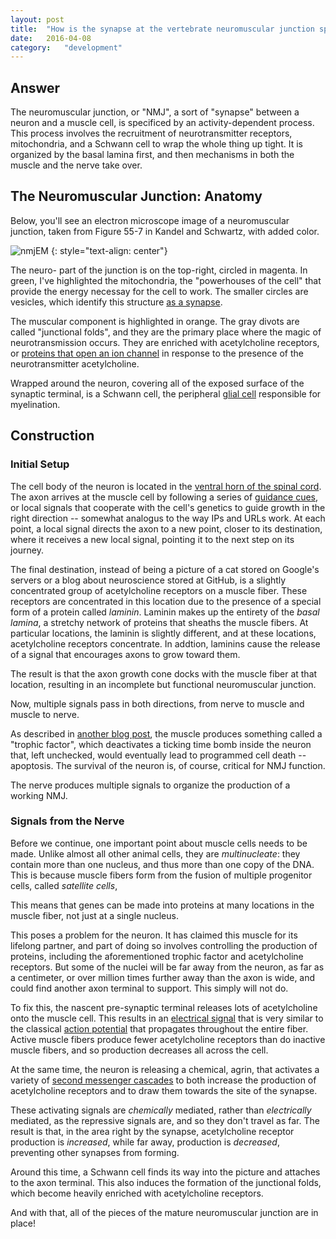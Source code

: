 ```yaml
---
layout: post
title:	"How is the synapse at the vertebrate neuromuscular junction specified?"
date:	2016-04-08
category:	"development"
---
```

## Answer

The neuromuscular junction, or "NMJ",
a sort of "synapse" between a neuron and a muscle cell,
is specificed by an activity-dependent process.
This process involves the recruitment of
neurotransmitter receptors,
mitochondria,
and a Schwann cell
to wrap the whole thing up tight.
It is organized by the basal lamina first,
and then mechanisms in both the muscle
and the nerve take over.

## The Neuromuscular Junction: Anatomy

Below, you'll see an electron microscope image
of a neuromuscular junction,
taken from Figure 55-7 in Kandel and Schwartz,
with added color.

![nmjEM]
{: style="text-align: center"}

The neuro- part of the junction is on the top-right,
circled in magenta.
In green, I've highlighted the mitochondria,
the "powerhouses of the cell"
that provide the energy necessay for the cell to work.
The smaller circles are vesicles,
which identify this structure
[as a synapse]({{site.baseurl}}/26).

The muscular component is highlighted in orange.
The gray divots are called "junctional folds",
and they are the primary place where the magic of
neurotransmission occurs.
They are enriched with
acetylcholine receptors,
or
[proteins that open an ion channel]({{site.baseurl}}/19)
in response to the presence of the neurotransmitter
acetylcholine.

Wrapped around the neuron, covering all of the exposed
surface of the synaptic terminal,
is a Schwann cell,
the peripheral
[glial cell]({{site.baseurl}}/68)
responsible for myelination.

## Construction

### Initial Setup

The cell body of the neuron is located in the
[ventral horn of the spinal cord]({{site.baseurl}}/71).
The axon arrives at the muscle cell by following a series of
[guidance cues]({{site.baseurl}}/34),
or local signals that cooperate with the cell's genetics
to guide growth in the right direction --
somewhat analogus to the way IPs and URLs work.
At each point, a local signal directs the axon
to a new point, closer to its destination,
where it receives a new local signal, pointing
it to the next step on its journey.

The final destination, instead of being a picture of a cat
stored on Google's servers
or a blog about neuroscience stored at GitHub,
is a slightly concentrated group of
acetylcholine receptors on a muscle fiber.
These receptors are concentrated in this location
due to the presence of a special form of a protein called
*laminin*.
Laminin makes up the entirety of the *basal lamina*,
a stretchy network of proteins that sheaths the muscle fibers.
At particular locations, the laminin
is slightly different,
and at these locations,
acetylcholine receptors concentrate.
In addtion, laminins cause the release of a signal
that encourages axons to grow toward them.

The result is that the axon growth cone
docks with the muscle fiber at that location,
resulting in an incomplete but functional
neuromuscular junction.

Now, multiple signals pass
in both directions,
from nerve to muscle and muscle to nerve.

As described in
[another blog post]({{site.baseurl}}/36),
the muscle produces something called a
"trophic factor",
which deactivates a ticking time bomb inside the neuron
that, left unchecked,
would eventually lead to programmed cell death --
apoptosis.
The survival of the neuron is, of course,
critical for NMJ function.

The nerve produces multiple signals
to organize the production of a working NMJ.

### Signals from the Nerve

Before we continue,
one important point about muscle cells needs to be made.
Unlike almost all other animal cells,
they are *multinucleate*:
they contain more than one nucleus,
and thus more than one copy of the DNA.
This is because muscle fibers form from
the fusion of multiple progenitor cells,
called *satellite cells*,

This means that genes can be made into proteins
at many locations in the muscle fiber,
not just at a single nucleus.

This poses a problem for the neuron.
It has claimed this muscle for its lifelong partner,
and part of doing so involves controlling
the production of proteins,
including the aforementioned trophic factor
and acetylcholine receptors.
But some of the nuclei will be far away from the neuron,
as far as a centimeter, or over million times further away
than the axon is wide,
and could find another axon terminal to support.
This simply will not do.

To fix this, the nascent pre-synaptic terminal
releases lots of acetylcholine onto the muscle cell.
This results in an
[electrical signal]({[site.baseurl}}/22)
that is very similar to the classical
[action potential]({{site.baseurl}}/23)
that propagates throughout the entire fiber.
Active muscle fibers produce fewer acetylcholine receptors
than do inactive muscle fibers,
and so production decreases all across the cell.

At the same time, the neuron is releasing a chemical,
agrin, that activates a variety of
[second messenger cascades]({{site.baseurl}}/19)
to both increase the production of acetylcholine receptors
and to draw them towards the site of the synapse.

These activating signals are *chemically* mediated,
rather than *electrically* mediated,
as the repressive signals are,
and so they don't travel as far.
The result is that,
in the area right by the synapse,
acetylcholine receptor production is *increased*,
while far away,
production is *decreased*,
preventing other synapses from forming.

Around this time,
a Schwann cell finds its way into the picture
and attaches to the axon terminal.
This also induces the formation of the
junctional folds,
which become heavily enriched with
acetylcholine receptors.

And with that, all of the pieces of the mature
neuromuscular junction are in place!

[nmjEM]: {{site.imgurl}}/nmjEM.jpg
